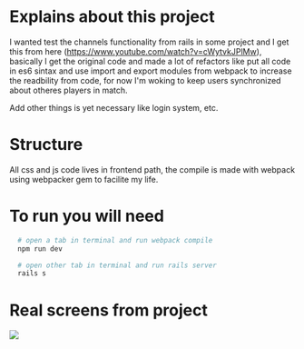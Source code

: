 # Explains about this project
I wanted test the channels functionality from rails in some project and I get this from here (https://www.youtube.com/watch?v=cWytvkJPlMw), basically I get the original code and made a lot of refactors like put all code in es6 sintax and use import and export modules from webpack to increase the readbility from code, for now I'm woking to keep users synchronized about otheres players in match.

Add other things is yet necessary like login system, etc.

# Structure
All css and js code lives in frontend path, the compile is made with webpack using webpacker gem to facilite my life.

# To run you will need
``` bash
  # open a tab in terminal and run webpack compile
  npm run dev
```
``` bash
  # open other tab in terminal and run rails server
  rails s
```

# Real screens from project
![](https://trello-attachments.s3.amazonaws.com/5b5523894f83f86d1d846475/5b5523894f83f86d1d846493/4ab8d3169fd21dce781ba3da13b83673/image.png)
